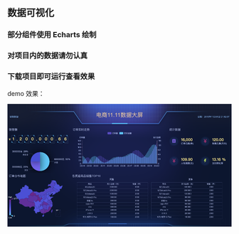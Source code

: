 ## 数据可视化

### 部分组件使用 Echarts 绘制

### 对项目内的数据请勿认真

### 下载项目即可运行查看效果

demo 效果：

![Image text](https://raw.githubusercontent.com/dongchunhai/data-view/master/img/demo.png)
